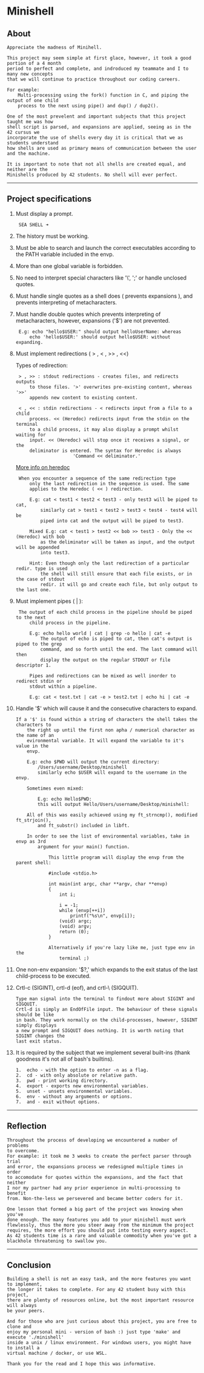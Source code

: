 # Minishell
## About
	Appreciate the madness of Minihell.

	This project may seem simple at first glace, however, it took a good portion of a 4 month
	period to perfect and complete, and indroduced my teammate and I to many new concepts
	that we will continue to practice throughout our coding careers.
	
	For example:
		Multi-processing using the fork() function in C, and piping the output of one child
		process to the next using pipe() and dup() / dup2(). 

	One of the most prevelent and important subjects that this project taught me was how
	shell script is parsed, and expansions are applied, seeing as in the 42 cursus we
	incorporate the use of shells every day it is critical that we as students understand
	how shells are used as primary means of communication between the user and the machine.

	It is important to note that not all shells are created equal, and neither are the
	Minishells produced by 42 students. No shell will ever perfect.

---
## Project specifications
1. Must display a prompt.

		SEA SHELL ➜
   
2. The history must be working.
   
3. Must be able to search and launch the correct executables
	according to the PATH variable included in the envp.

4. More than one global variable is forbidden.
   
5. No need to interpret special characters like '\\', ';' or 
	handle unclosed quotes.

6. Must handle single quotes as a shell does ( prevents expansions ),
	and prevents interpreting of metacharacters.

7. Must handle double quotes which prevents interpreting of 
	metacharacters, however, expansions ('$') are not prevented.

		E.g: echo "hello$USER:" should output helloUserName: whereas
			echo 'hello$USER:' should output hello$USER: without expanding.

8. Must implement redirections ( > , < , >> , <<)
		
	Types of redirection:

		> , >> : stdout redirections - creates files, and redirects outputs
			to those files. '>' overwrites pre-existing content, whereas '>>'
			appends new content to existing content.

		< , << : stdin redirections - < redirects input from a file to a child
			process. << (Heredoc) redirects input from the stdin on the terminal
			to a child process, it may also display a prompt whilst waiting for
			input. << (Heredoc) will stop once it receives a signal, or the
			deliminator is entered. The syntax for Heredoc is always
							'Command << deliminator.'
	[More info on heredoc](https://linuxize.com/post/bash-heredoc/)

		When you encounter a sequence of the same redirection type
			only the last redirection in the sequence is used. The same
			applies to the Heredoc ( << ) redirection.

			E.g: cat < test1 < test2 < test3 - only test3 will be piped to cat,
				similarly cat > test1 < test2 > test3 < test4 - test4 will be
				piped into cat and the output will be piped to test3.
			
			Mixed E.g: cat < test1 > test2 << bob >> test3 - Only the << (Heredoc) with bob 
				as the deliminator will be taken as input, and the output will be appended 
				into test3.
			
			Hint: Even though only the last redirection of a particular redir. type is used
				the shell will still ensure that each file exists, or in the case of stdout 
				redir. it will go and create each file, but only output to the last one.
9. Must implement pipes ( | ):
		
		The output of each child process in the pipeline should be piped to the next 
			child process in the pipeline.
			
			E.g: echo hello world | cat | grep -o hello | cat -e
				The output of echo is piped to cat, then cat's output is piped to the grep
				command, and so forth until the end. The last command will then
				display the output on the regular STDOUT or file descriptor 1.

			Pipes and redirections can be mixed as well inorder to redirect stdin or 
			stdout within a pipeline.

			E.g: cat < test.txt | cat -e > test2.txt | echo hi | cat -e

10. Handle '$' which will cause it and the consecutive characters to expand.
	
		If a '$' is found within a string of characters the shell takes the characters to
			the right up until the first non apha / numerical character as the name of an 
			evironmental variable. It will expand the variable to it's value in the 
			envp.
		
			E.g: echo $PWD will output the current directory:
				/Users/username/Desktop/minishell
				similarly echo $USER will expand to the username in the envp.

			Sometimes even mixed:

				E.g: echo Hello$PWD: 
				this will output Hello/Users/username/Desktop/minishell:

			All of this was easily achieved using my ft_strncmp(), modified ft_strjoin(), 
				and ft_substr() included in libft.

			In order to see the list of environmental variables, take in envp as 3rd 
				argument for your main() function. 

					This little program will display the envp from the parent shell:

					#include <stdio.h>

					int main(int argc, char **argv, char **envp)
					{
						int	i;

						i = -1;
						while (envp[++i])
							printf("%s\n", envp[i]);
						(void) argc;
						(void) argv;
						return (0);
					}

					Alternatively if you're lazy like me, just type env in the
						terminal ;)

11. One non-env expansion: '$?,' which expands to the exit status of the last child-process to
	be executed.

12. Crtl-c (SIGINT), crtl-d (eof), and crtl-\ (SIGQUIT).
	
		Type man signal into the terminal to findout more about SIGINT and SIGQUIT.
		Crtl-d is simply an EndOfFile input. The behaviour of these signals should be like
		in bash. They work normally on the child-processes, however, SIGINT simply displays 
		a new prompt and SIGQUIT does nothing. It is worth noting that SIGINT changes the 
		last exit status.

13. It is required by the subject that we implement several built-ins (thank goodness it's not all of bash's builtins).

        1.  echo - with the option to enter -n as a flag.
        2.  cd - with only absolute or relative path.
        3.  pwd - print working directory.
        4.  export - exports new environmental variables.
        5.  unset - unsets environmental variables.
        6.  env - without any arguments or options.
        7.  and - exit without options.

---
## Reflection
	Throughout the process of developing we encountered a number of problems
	to overcome. 
	For example: it took me 3 weeks to create the perfect parser through trial
	and error, the expansions process we redesigned multiple times in order
	to accomodate for quotes within the expansions, and the fact that neither
	I nor my partner had any prior experience in multi-processing to benefit
	from. Non-the-less we persevered and became better coders for it.
	
	One lesson that formed a big part of the project was knowing when you've
	done enough. The many features you add to your minishell must work 
	flewlessly, thus the more you steer away from the minimum the project
	requires, the more effort you should put into testing every aspect.
	As 42 students time is a rare and valuable commodity when you've got a
	blackhole threatening to swallow you. 
---
## Conclusion
	Building a shell is not an easy task, and the more features you want to implement,
	the longer it takes to complete. For any 42 student busy with this project,
	there are plenty of resources online, but the most important resource will always
	be your peers.

	And for those who are just curious about this project, you are free to clone and
	enjoy my personal mini - version of bash :) just type 'make' and execute './minishell'
	inside a unix / linux environment. For windows users, you might have to install a
	virtual machine / docker, or use WSL.

	Thank you for the read and I hope this was informative.